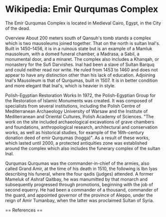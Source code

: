 
# Wikipedia: Emir Qurqumas Complex
The Emir Qurqumas Complex is located in Medieval Cairo, Egypt, in the City of the dead.

Overview
About 200 meters south of Qansuh's tomb stands a complex which is two mausoleums joined together. That on the north is sultan Inal's. Built in 1450–1456, it is in a ruinous state but is an example of a Mamluk mausoleum, with a domed funeral chamber, a Madrasa, a Sabil, a monumental door, and a minaret. The complex also includes a Khanqah, or monastery for the Sufi Darvishes. Inal had been a slave of Sultan Barquq and could neither read nor write. He ruled from 1453 to 1460 and does not appear to have any distinction other than his lack of education. Adjoining Inal's Mausoleum is that of Qurqumas, built in 1507. It is in better condition and more elegant that Inal's, which is heavier in style.

Polish-Egyptian Restoration Works
In 1972, the Polish-Egyptian Group for the Restoration of Islamic Monuments was created. It was composed of specialists from several institutions, including the Polish Centre of Mediterranean Archaeology University of Warsaw and the Institute of Mediterranean and Oriental Cultures, Polish Academy of Sciences. "The work on the site included archaeological excavations of grave chambers and foundations, anthropological research, architectural and conservation works, as well as historical studies, for example of the 16th-century donation deed of emir Qurqumas (hogga)". As a result of these works, which lasted until 2000, a protected antiquities zone was established around the complex which also includes the funerary complex of the sultan Inal.

Qurqumas
Qurqumas was the commander-in-chief of the armies, also called Grand Amir, at the time of his death in 1510, the following is Ibn Iyas describing his funeral, where the four qadis (judges) attended.  A former Mameluk of Ashraf Qaitbay, he was manumitted by that monarch and subsequently progressed through promotions, beginning with the job of second equerry. He had been a commander of a thousand, commander of the guard, and appointed governor of the province of Aleppo, under the reign of Amir Tumanbay, when the latter was proclaimed Sultan of Syria. 


== References ==